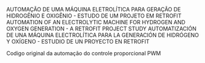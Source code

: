 AUTOMAÇÃO DE UMA MÁQUINA ELETROLÍTICA PARA GERAÇÃO DE HIDROGÊNIO E OXIGÊNIO - ESTUDO DE UM PROJETO EM RETROFIT
AUTOMATION OF AN ELECTROLYTIC MACHINE FOR HYDROGEN AND OXYGEN GENERATION - A RETROFIT PROJECT STUDY
AUTOMATIZACIÓN DE UNA MÁQUINA ELECTROLÍTICA PARA LA GENERACIÓN DE HIDRÓGENO Y OXÍGENO - ESTUDIO DE UN PROYECTO EN RETROFIT

Codigo original da automação do controle proporcional PWM
